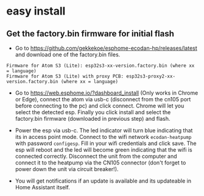 # easy install
## Get the factory.bin firmware for initial flash
* Go to https://github.com/gekkekoe/esphome-ecodan-hp/releases/latest and download one of the factory.bin files. 
```
Firmware for Atom S3 (Lite): esp32s3-xx-version.factory.bin (where xx = language)
Firmware for Atom S3 (Lite) with proxy PCB: esp32s3-proxy2-xx-version.factory.bin (where xx = language)
```
* Go to https://web.esphome.io/?dashboard_install (Only works in Chrome or Edge), connect the atom via usb-c (disconnect from the cn105 port before connecting to the pc) and click connect. Chrome will let you select the detected esp. Finally you click install and select the factory.bin firmware (downloaded in previous step) and flash.

* Power the esp via usb-c. The led indicator will turn blue indicating that its in access point mode. Connect to the wifi network `ecodan-heatpump` with password `configesp`. Fill in your wifi credentials and click save. The esp will reboot and the led will become green indicating that the wifi is connected correctly. Disconnect the unit from the computer and connect it to the heatpump via the CN105 connector (don't forget to power down the unit via circuit breaker!).

* You will get notifications if an update is available and its updateable in Home Assistant itself. 
